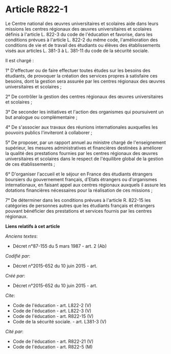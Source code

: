 # Article R822-1

Le Centre national des œuvres universitaires et scolaires aide dans leurs missions les centres régionaux des œuvres
universitaires et scolaires définis à l'article L. 822-3 du code de l'éducation et favorise, dans les conditions prévues à
l'article L. 822-2 du même code, l'amélioration des conditions de vie et de travail des étudiants ou élèves des
établissements visés aux articles L. 381-3 à L. 381-11 du code de la sécurité sociale. 

Il est chargé : 

1° D'effectuer ou de faire effectuer toutes études sur les besoins des étudiants, de provoquer la création des services
propres à satisfaire ces besoins, dont la gestion sera assurée par les centres régionaux des œuvres universitaires et
scolaires ; 

2° De contrôler la gestion des centres régionaux des œuvres universitaires et scolaires ; 

3° De seconder les initiatives et l'action des organismes qui poursuivent un but analogue ou complémentaire ; 

4° De s'associer aux travaux des réunions internationales auxquelles les pouvoirs publics l'inviteront à collaborer ; 

5° De proposer, par un rapport annuel au ministre chargé de l'enseignement supérieur, les mesures administratives et
financières destinées à améliorer la qualité des prestations fournies par les centres régionaux des œuvres universitaires et
scolaires dans le respect de l'équilibre global de la gestion de ces établissements ; 

6° D'organiser l'accueil et le séjour en France des étudiants étrangers boursiers du gouvernement français, d'Etats étrangers
ou d'organismes internationaux, en faisant appel aux centres régionaux auxquels il assure les dotations financières
nécessaires pour la réalisation de ces missions ; 

7° De déterminer dans les conditions prévues à l'article R. 822-15 les catégories de personnes autres que les étudiants
français et étrangers pouvant bénéficier des prestations et services fournis par les centres régionaux.

**Liens relatifs à cet article**

_Anciens textes_:

  - Décret n°87-155 du 5 mars 1987 - art. 2 (Ab)

_Codifié par_:

  - Décret n°2015-652 du 10 juin 2015 - art.

_Créé par_:

  - Décret n°2015-652 du 10 juin 2015 - art.

_Cite_:

  - Code de l'éducation - art. L822-2 (V)
  - Code de l'éducation - art. L822-3 (V)
  - Code de l'éducation - art. R822-15 (V)
  - Code de la sécurité sociale. - art. L381-3 (V)

_Cité par_:

  - Code de l'éducation - art. R822-21 (V)
  - Code de l'éducation - art. R822-5 (M)
